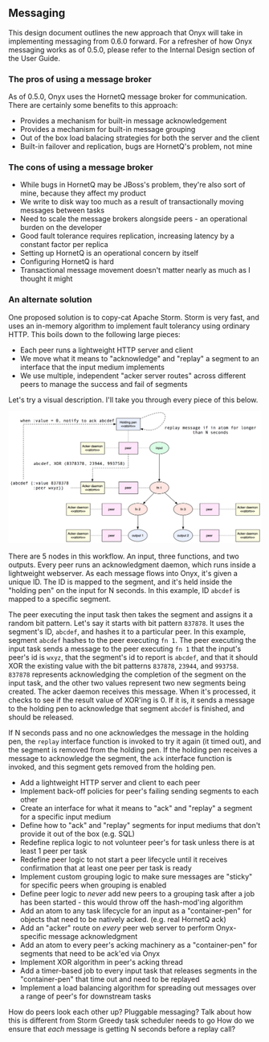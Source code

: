 ## Messaging

This design document outlines the new approach that Onyx will take in implementing messaging from 0.6.0 forward.
For a refresher of how Onyx messaging works as of 0.5.0, please refer to the Internal Design section of the User Guide.

### The pros of using a message broker

As of 0.5.0, Onyx uses the HornetQ message broker for communication. There are certainly some benefits to this approach:

- Provides a mechanism for built-in message acknowledgement
- Provides a mechanism for built-in message grouping
- Out of the box load balacing strategies for both the server and the client
- Built-in failover and replication, bugs are HornetQ's problem, not mine

### The cons of using a message broker

- While bugs in HornetQ may be JBoss's problem, they're also sort of mine, because they affect my product
- We write to disk way too much as a result of transactionally moving messages between tasks
- Need to scale the message brokers alongside peers - an operational burden on the developer
- Good fault tolerance requires replication, increasing latency by a constant factor per replica
- Setting up HornetQ is an operational concern by itself
- Configuring HornetQ is hard
- Transactional message movement doesn't matter nearly as much as I thought it might

### An alternate solution

One proposed solution is to copy-cat Apache Storm. Storm is very fast, and uses an in-memory algorithm
to implement fault tolerancy using ordinary HTTP. This boils down to the following large pieces:

- Each peer runs a lightweight HTTP server and client
- We move what it means to "acknowledge" and "replay" a segment to an interface that the input medium implements
- We use multiple, independent "acker server routes" across different peers to manage the success and fail of segments

Let's try a visual description. I'll take you through every piece of this below.

![Summary](images/messaging-summary.png)

There are 5 nodes in this workflow. An input, three functions, and two outputs. Every peer runs an acknowledgment daemon, which runs inside a lightweight webserver. As each message flows into Onyx, it's given a unique ID. The ID is mapped to the segment, and it's held inside the "holding pen" on the input for N seconds. In this example, ID `abcdef` is mapped to a specific segment.

The peer executing the input task then takes the segment and assigns it a random bit pattern. Let's say it starts with bit pattern `837878`. It uses the segment's ID, `abcdef`, and hashes it to a particular peer. In this example, segment `abcdef` hashes to the peer executing `fn 1`. The peer executing the input task sends a message to the peer executing `fn 1` that the input's peer's id is `wxyz`, that the segment's id to report is `abcdef`, and that it should XOR the existing value with the bit patterns `837878`, `23944`, and `993758`. `837878` represents acknowledging the completion of the segment on the input task, and the other two values represent two new segments being created. The acker daemon receives this message. When it's processed, it checks to see if the result value of XOR'ing is 0. If it is, it sends a message to the holding pen to acknowledge that segment `abcdef` is finished, and should be released.

If N seconds pass and no one acknowledges the message in the holding pen, the `replay` interface function is invoked to try it again (it timed out), and the segment is removed from the holding pen. If the holding pen receives a message to acknowledge the segment, the `ack` interface function is invoked, and this segment gets removed from the holding pen.

- Add a lightweight HTTP server and client to each peer
- Implement back-off policies for peer's failing sending segments to each other
- Create an interface for what it means to "ack" and "replay" a segment for a specific input medium
- Define how to "ack" and "replay" segments for input mediums that don't provide it out of the box (e.g. SQL)
- Redefine replica logic to not volunteer peer's for task unless there is at least 1 peer per task
- Redefine peer logic to not start a peer lifecycle until it receives confirmation that at least one peer per task is ready
- Implement custom grouping logic to make sure messages are "sticky" for specific peers when grouping is enabled
- Define peer logic to *never* add new peers to a grouping task after a job has been started - this would throw off the hash-mod'ing algorithm
- Add an atom to any task lifecycle for an input as a "container-pen" for objects that need to be natively acked. (e.g. real HornetQ ack)
- Add an "acker" route on *every* peer web server to perform Onyx-specific message acknowledgment
- Add an atom to every peer's acking machinery as a "container-pen" for segments that need to be ack'ed via Onyx
- Implement XOR algorithm in peer's acking thread
- Add a timer-based job to every input task that releases segments in the "container-pen" that time out and need to be replayed
- Implement a load balancing algorithm for spreading out messages over a range of peer's for downstream tasks


How do peers look each other up?
Pluggable messaging?
Talk about how this is different from Storm
Greedy task scheduler needs to go
How do we ensure that *each* message is getting N seconds before a replay call?